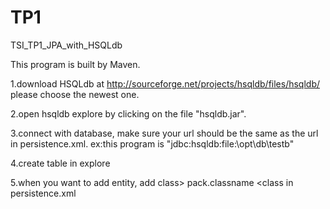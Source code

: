 TP1
===

TSI_TP1_JPA_with_HSQLdb

This program is built by Maven.

1.download HSQLdb at http://sourceforge.net/projects/hsqldb/files/hsqldb/
  please choose the newest one.

2.open hsqldb explore by clicking on the file "hsqldb.jar".

3.connect with database, make sure your url should be the same as the url in persistence.xml.
  ex:this program is "jdbc:hsqldb:file:\opt\db\testb"
  
4.create table in explore

5.when you want to add entity, add class> pack.classname <class in persistence.xml

